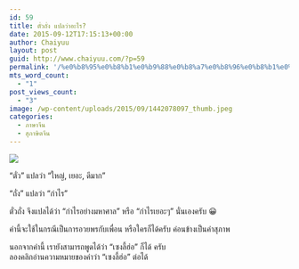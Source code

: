 ```yaml
---
id: 59
title: ตั่วถั่ง แปลว่าอะไร?
date: 2015-09-12T17:15:13+00:00
author: Chaiyuu
layout: post
guid: http://www.chaiyuu.com/?p=59
permalink: '/%e0%b8%95%e0%b8%b1%e0%b9%88%e0%b8%a7%e0%b8%96%e0%b8%b1%e0%b9%88%e0%b8%87-%e0%b9%81%e0%b8%9b%e0%b8%a5%e0%b8%a7%e0%b9%88%e0%b8%b2%e0%b8%ad%e0%b8%b0%e0%b9%84%e0%b8%a3/'
mts_word_count:
  - "1"
post_views_count:
  - "3"
image: /wp-content/uploads/2015/09/1442078097_thumb.jpeg
categories:
  - ภาษาจีน
  - สุภาษิตจีน
---
```

<img src="http://www.chaiyuu.com/wp-content/uploads/2015/09/1442078097_thumb.jpeg" align="middle" class="aligncenter" />

“ตั่ว&#8221; แปลว่า “ใหญ่, เยอะ, ดีมาก&#8221;

“ถั่ง&#8221; แปลว่า “กำไร&#8221;

ตั่วถั่ง จึงแปลได้ว่า “กำไรอย่างมหาศาล” หรือ &#8220;กำไรเยอะๆ&#8221; นั่นเองครับ 😀 

คำนี้จะใช้ในกรณีเป็นการอวยพรกับเพื่อน หรือใครก็ได้ครับ ค่อนข้างเป็นคำสุภาพ 

นอกจากคำนี้ เรายังสามารถพูดได้ว่า “เซงลี้ฮ่อ” ก็ได้ ครับ  
ลองคลิกอ่านความหมายของคำว่า “เซงลี้ฮ่อ” ต่อได้